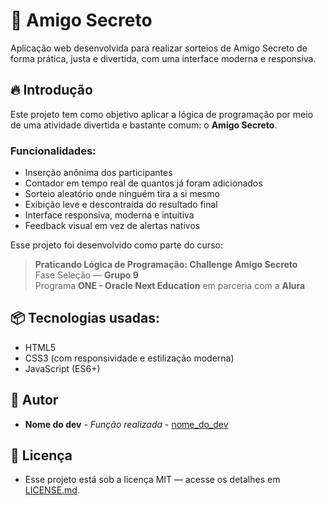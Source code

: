 # 🎁 Amigo Secreto

Aplicação web desenvolvida para realizar sorteios de Amigo Secreto de forma prática, justa e divertida, com uma interface moderna e responsiva.

## 🔥 Introdução

Este projeto tem como objetivo aplicar a lógica de programação por meio de uma atividade divertida e bastante comum: o **Amigo Secreto**.

### Funcionalidades:

- Inserção anônima dos participantes
- Contador em tempo real de quantos já foram adicionados
- Sorteio aleatório onde ninguém tira a si mesmo
- Exibição leve e descontraída do resultado final
- Interface responsiva, moderna e intuitiva
- Feedback visual em vez de alertas nativos

Esse projeto foi desenvolvido como parte do curso:

> **Praticando Lógica de Programação: Challenge Amigo Secreto**  
> Fase Seleção — **Grupo 9**  
> Programa **ONE - Oracle Next Education** em parceria com a **Alura**


## 📦 Tecnologias usadas:

- HTML5  
- CSS3 (com responsividade e estilização moderna)  
- JavaScript (ES6+)

## 👷 Autor

* **Nome do dev** - *Função realizada* - [nome_do_dev](https://github.com/link_do_Perfil)

## 📄 Licença

* Esse projeto está sob a licença MIT — acesse os detalhes em [LICENSE.md](https://github.com/seu-usuario/amigo-secreto/blob/main/LICENSE.md).
